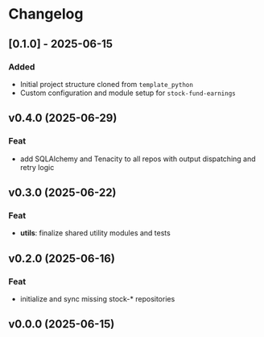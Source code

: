 # Changelog

## [0.1.0] - 2025-06-15

### Added

- Initial project structure cloned from `template_python`
- Custom configuration and module setup for `stock-fund-earnings`

## v0.4.0 (2025-06-29)

### Feat

- add SQLAlchemy and Tenacity to all repos with output dispatching and retry
  logic

## v0.3.0 (2025-06-22)

### Feat

- **utils**: finalize shared utility modules and tests

## v0.2.0 (2025-06-16)

### Feat

- initialize and sync missing stock-\* repositories

## v0.0.0 (2025-06-15)
